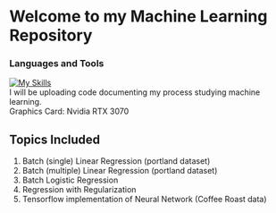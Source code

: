# Welcome to my Machine Learning Repository
### Languages and Tools
[![My Skills](https://skills.thijs.gg/icons?i=python,tensorflow,pytorch)](https://skills.thijs.gg)
<br>
I will be uploading code documenting my process studying machine learning.
<br>
Graphics Card: Nvidia RTX 3070

## Topics Included
1. Batch (single) Linear Regression (portland dataset)
2. Batch (multiple) Linear Regression (portland dataset)
3. Batch Logistic Regression
4. Regression with Regularization
5. Tensorflow implementation of Neural Network (Coffee Roast data)
